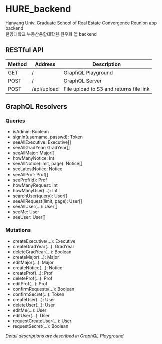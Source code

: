 # HURE_backend

Hanyang Univ. Graduate School of Real Estate Convergence Reunion app backend  
한양대학교 부동산융합대학원 원우회 앱 backend

## RESTful API

| Method | Address     | Description                             |
| ------ | ----------- | --------------------------------------- |
| GET    | /           | GraphQL Playground                      |
| POST   | /           | GraphQL Server                          |
| POST   | /api/upload | File upload to S3 and returns file link |

## GraphQL Resolvers

### Queries

- isAdmin: Boolean
- signIn(username, passwd): Token
- seeAllExecutive: Executive[]
- seeAllGradYear: GradYear[]
- seeAllMajor: Major[]
- howManyNotice: Int
- seeAllNotice(limit, page): Notice[]
- seeLatestNotice: Notice
- seeAllProf: Prof[]
- seeProf(id): Prof
- howManyRequest: Int
- howManyUser(...): Int
- searchUser(query): User[]
- seeAllRequest(limit, page): User[]
- seeAllUser(...): User[]
- seeMe: User
- seeUser: User[]

### Mutations

- createExecutive(...): Executive
- createGradYear(...): GradYear
- deleteGradYear(...): Boolean
- createMajor(...): Major
- editMajor(...): Major
- createNotice(...): Notice
- createProf(...): Prof
- deleteProf(...): Prof
- editProf(...): Prof
- confirmRequests(...): Boolean
- confirmSecret(...): Token
- createUser(...): User
- deleteUser(...): User
- editMe(...): User
- editUser(...): User
- requestCreateUser(...): User
- requestSecret(...): Boolean

_Detail descriptions are described in GraphQL Playground._
